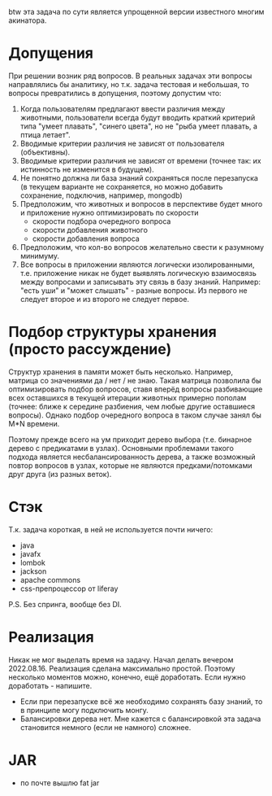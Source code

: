 btw эта задача по сути является упрощенной версии известного многим акинатора.

# Допущения
При решении возник ряд вопросов. В реальных задачах эти вопросы направлялись бы аналитику,
но т.к. задача тестовая и небольшая, то вопросы превратились в допущения, поэтому допустим что:
1. Когда пользователям предлагают ввести различия между животными, пользователи всегда будут вводить краткий критерий
   типа "умеет плавать", "синего цвета", но не "рыба умеет плавать, а птица летает".
2. Вводимые критерии различия не зависят от пользователя (объективны).
3. Вводимые критерии различия не зависят от времени (точнее так: их истинность не изменится в будущем).
4. Не понятно должна ли база знаний сохраняться после перезапуска (в текущем варианте не сохраняется,
   но можно добавить сохранение, подключив, например, mongodb)
5. Предположим, что животных и вопросов в перспективе будет много и приложение нужно оптимизировать по скорости
    - скорости подбора очередного вопроса
    - скорости добавления животного
    - скорости добавления вопроса
6. Предположим, что кол-во вопросов желательно свести к разумному минимуму.
7. Все вопросы в приложении являются логически изолированными, т.е. приложение никак не будет выявлять логическую
   взаимосвязь между вопросами и записывать эту связь в базу знаний.
   Например: "есть уши" и "может слышать" - разные вопросы. Из первого не следует второе и из второго не следует первое.

# Подбор структуры хранения (просто рассуждение)
Структур хранения в памяти может быть несколько. Например, матрица со значениями да / нет / не знаю.
Такая матрица позволила бы оптимизировать подбор вопросов, ставя вперёд вопросы разбивающие всех оставшихся
в текущей итерации животных примерно пополам (точнее: ближе к середине разбиения, чем любые другие оставшиеся вопросы).
Однако подбор очередного вопроса в таком случае занял бы M*N времени.

Поэтому прежде всего на ум приходит дерево выбора (т.е. бинарное дерево с предикатами в узлах).
Основными проблемами такого подхода является несбалансированность дерева,
а также возможный повтор вопросов в узлах, которые не являются предками/потомками друг друга (из разных веток).

# Стэк

Т.к. задача короткая, в ней не используется почти ничего:
- java
- javafx
- lombok
- jackson
- apache commons
- css-препроцессор от liferay

P.S. Без спринга, вообще без DI.
  
# Реализация
Никак не мог выделать время на задачу. Начал делать вечером 2022.08.16.
Реализация сделана максимально простой. Поэтому несколько моментов можно, конечно, ещё доработать.
Если нужно доработать - напишите.

- Если при перезапуске всё же необходимо сохранять базу знаний, то в принципе могу подключить монгу.
- Балансировки дерева нет. Мне кажется с балансировкой эта задача становится немного (если не намного) сложнее.

# JAR
- по почте вышлю fat jar